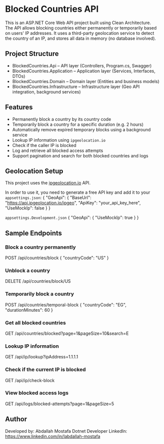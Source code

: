 # Blocked Countries API

This is an ASP.NET Core Web API project built using Clean Architecture. The API allows blocking countries either permanently or temporarily based on users' IP addresses. It uses a third-party geolocation service to detect the country of an IP, and stores all data in memory (no database involved).

## Project Structure

- BlockedCountries.Api – API layer (Controllers, Program.cs, Swagger)
- BlockedCountries.Application – Application layer (Services, Interfaces, DTOs)
- BlockedCountries.Domain – Domain layer (Entities and business models)
- BlockedCountries.Infrastructure – Infrastructure layer (Geo API integration, background services)

## Features

- Permanently block a country by its country code
- Temporarily block a country for a specific duration (e.g. 2 hours)
- Automatically remove expired temporary blocks using a background service
- Lookup IP information using `ipgeolocation.io`
- Check if the caller IP is blocked
- Log and retrieve all blocked access attempts
- Support pagination and search for both blocked countries and logs

## Geolocation Setup

This project uses the [ipgeolocation.io](https://ipgeolocation.io) API.

In order to use it, you need to generate a free API key and add it to your `appsettings.json`:
{
  "GeoApi": {
    "BaseUrl": "https://api.ipgeolocation.io/ipgeo",
    "ApiKey": "your_api_key_here",
    "UseMockIp": false
  }
}

`appsettings.Development.json`
{
  "GeoApi": {
    "UseMockIp": true
  }
}

## Sample Endpoints
### Block a country permanently
POST /api/countries/block
{
  "countryCode": "US"
}

### Unblock a country
DELETE /api/countries/block/US

### Temporarily block a country
POST /api/countries/temporal-block
{
  "countryCode": "EG",
  "durationMinutes": 60
}

### Get all blocked countries
GET /api/countries/blocked?page=1&pageSize=10&search=E

### Lookup IP information
GET /api/ip/lookup?ipAddress=1.1.1.1

### Check if the current IP is blocked
GET /api/ip/check-block

### View blocked access logs
GET /api/logs/blocked-attempts?page=1&pageSize=5

## Author
Developed by:
Abdallah Mostafa
Dotnet Developer 
LinkedIn: https://www.linkedin.com/in/Iabdallah-mostafa

